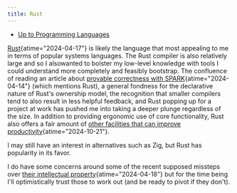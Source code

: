```yaml
---
title: Rust
---
```


- [Up to Programming Languages](programming_languages)

[Rust](https://en.wikipedia.org/wiki/Rust_(programming_language) "Rust (programming language) - Wikipedia"){atime="2024-04-17"}
is likely the language that most appealing to me in terms of popular
systems languages.
The Rust compiler is also relatively large
and so I alsowanted to bolster my low-level knowledge with tools I
could understand more completely and feasibly bootstrap. The confluence
of reading an article about
[provable correctness with SPARK](https://cacm.acm.org/research/co-developing-programs-and-their-proof-of-correctness/ "Co-Developing Programs and Their Proof of Correctness – Communications of the ACM"){atime="2024-04-14"}
(which mentions Rust), a general fondness for the declarative nature of
Rust's ownership model, the recognition that smaller compilers tend to
also result in less helpful feedback, and Rust popping up for a project
at work has pushed me into taking a deeper plunge regardless of the
size. In addition to providing ergonomic use of core functionality,
Rust also offers a fair amount of
[other facilities that can improve productivity](https://www.infoq.com/presentations/rust-efficient-software/ "Not Just Memory Safety: How Rust Helps Maintain Efficient Software - InfoQ"){atime="2024-10-21"}.

I may still have an interest in alternatives such as Zig, but Rust
has popularity in its favor.

I do have some concerns around some of the recent supposed missteps over
[their intellectual property](https://www.theregister.com/2023/04/17/rust_foundation_apologizes_trademark_policy "Rust Foundation apologizes for trademark policy confusion • The Register"){atime="2024-04-18"}
but for the time being I'll optimistically trust those to work out (and
be ready to pivot if they don't).
